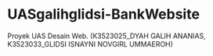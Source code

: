 # UASgalihglidsi-BankWebsite
Proyek UAS Desain Web. (K3523025_DYAH GALIH ANANIAS, K3523033_GLIDSI ISNAYNI NOVGIRL UMMAEROH)
